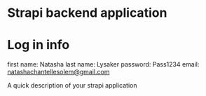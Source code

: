 # Strapi backend application


# Log in info

first name: Natasha
last name: Lysaker
password: Pass1234
email: natashachantellesolem@gmail.com

A quick description of your strapi application
